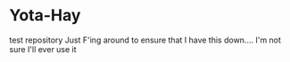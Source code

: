 # Yota-Hay
test repository 
Just F'ing around to ensure that I have this down....
I'm not sure I'll ever use it
